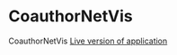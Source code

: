 # CoauthorNetVis
CoauthorNetVis
[Live version of application](https://calm-dusk-34444.herokuapp.com/)
